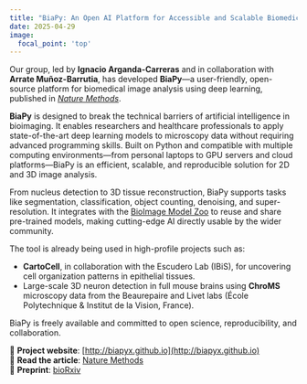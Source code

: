 ```yaml
---
title: "BiaPy: An Open AI Platform for Accessible and Scalable Biomedical Image Analysis"
date: 2025-04-29
image:
  focal_point: 'top'
---
```


Our group, led by **Ignacio Arganda-Carreras** and in collaboration with **Arrate Muñoz-Barrutia**, has developed **BiaPy**—a user-friendly, open-source platform for biomedical image analysis using deep learning, published in [*Nature Methods*](https://www.nature.com/articles/s41592-024-02258-2).

<!--more-->

**BiaPy** is designed to break the technical barriers of artificial intelligence in bioimaging. It enables researchers and healthcare professionals to apply state-of-the-art deep learning models to microscopy data without requiring advanced programming skills. Built on Python and compatible with multiple computing environments—from personal laptops to GPU servers and cloud platforms—BiaPy is an efficient, scalable, and reproducible solution for 2D and 3D image analysis.

From nucleus detection to 3D tissue reconstruction, BiaPy supports tasks like segmentation, classification, object counting, denoising, and super-resolution. It integrates with the [BioImage Model Zoo](https://bioimage.io) to reuse and share pre-trained models, making cutting-edge AI directly usable by the wider community.

The tool is already being used in high-profile projects such as:
- **CartoCell**, in collaboration with the Escudero Lab (IBiS), for uncovering cell organization patterns in epithelial tissues.
- Large-scale 3D neuron detection in full mouse brains using **ChroMS** microscopy data from the Beaurepaire and Livet labs (École Polytechnique & Institut de la Vision, France).

BiaPy is freely available and committed to open science, reproducibility, and collaboration.

🔗 **Project website**: [http://biapyx.github.io](http://biapyx.github.io)  
🔬 **Read the article**: [Nature Methods](https://www.nature.com/articles/s41592-024-02258-2)  
📘 **Preprint**: [bioRxiv](https://www.biorxiv.org/content/10.1101/2024.02.03.576026v3.abstract)

